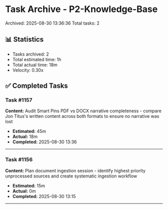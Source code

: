 # Task Archive - P2-Knowledge-Base

Archived: 2025-08-30 13:36:36
Total tasks: 2

## 📊 Statistics

- Tasks archived: 2
- Total estimated time: 1h
- Total actual time: 18m
- Velocity: 0.30x

## ✅ Completed Tasks

### Task #1157
**Content:** Audit Smart Pins PDF vs DOCX narrative completeness - compare Jon Titus's written content across both formats to ensure no narrative was lost

- **Estimated:** 45m
- **Actual:** 18m
- **Completed:** 2025-08-30 13:36

---

### Task #1156
**Content:** Plan document ingestion session - identify highest priority unprocessed sources and create systematic ingestion workflow

- **Estimated:** 15m
- **Actual:** 0m
- **Completed:** 2025-08-30 13:15

---

